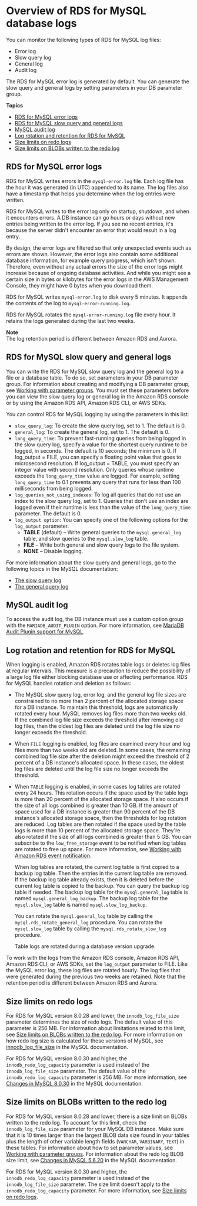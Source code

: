 # Overview of RDS for MySQL database logs<a name="USER_LogAccess.MySQL.LogFileSize"></a>

You can monitor the following types of RDS for MySQL log files:
+ Error log
+ Slow query log
+ General log
+ Audit log

The RDS for MySQL error log is generated by default\. You can generate the slow query and general logs by setting parameters in your DB parameter group\.

**Topics**
+ [RDS for MySQL error logs](#USER_LogAccess.MySQL.Errorlog)
+ [RDS for MySQL slow query and general logs](#USER_LogAccess.MySQL.Generallog)
+ [MySQL audit log](#USER_LogAccess.MySQL.Auditlog)
+ [Log rotation and retention for RDS for MySQL](#USER_LogAccess.MySQL.LogFileSize.retention)
+ [Size limits on redo logs](#USER_LogAccess.MySQL.LogFileSize.RedoLogs)
+ [Size limits on BLOBs written to the redo log](#USER_LogAccess.MySQL.LogFileSize.BLOBs)

## RDS for MySQL error logs<a name="USER_LogAccess.MySQL.Errorlog"></a>

RDS for MySQL writes errors in the `mysql-error.log` file\. Each log file has the hour it was generated \(in UTC\) appended to its name\. The log files also have a timestamp that helps you determine when the log entries were written\.

RDS for MySQL writes to the error log only on startup, shutdown, and when it encounters errors\. A DB instance can go hours or days without new entries being written to the error log\. If you see no recent entries, it's because the server didn't encounter an error that would result in a log entry\.

By design, the error logs are filtered so that only unexpected events such as errors are shown\. However, the error logs also contain some additional database information, for example query progress, which isn't shown\. Therefore, even without any actual errors the size of the error logs might increase because of ongoing database activities\. And while you might see a certain size in bytes or kilobytes for the error logs in the AWS Management Console, they might have 0 bytes when you download them\.

RDS for MySQL writes `mysql-error.log` to disk every 5 minutes\. It appends the contents of the log to `mysql-error-running.log`\.

RDS for MySQL rotates the `mysql-error-running.log` file every hour\. It retains the logs generated during the last two weeks\.

**Note**  
The log retention period is different between Amazon RDS and Aurora\.

## RDS for MySQL slow query and general logs<a name="USER_LogAccess.MySQL.Generallog"></a>

You can write the RDS for MySQL slow query log and the general log to a file or a database table\. To do so, set parameters in your DB parameter group\. For information about creating and modifying a DB parameter group, see [Working with parameter groups](USER_WorkingWithParamGroups.md)\. You must set these parameters before you can view the slow query log or general log in the Amazon RDS console or by using the Amazon RDS API, Amazon RDS CLI, or AWS SDKs\.

You can control RDS for MySQL logging by using the parameters in this list:
+ `slow_query_log`: To create the slow query log, set to 1\. The default is 0\.
+ `general_log`: To create the general log, set to 1\. The default is 0\.
+ `long_query_time`: To prevent fast\-running queries from being logged in the slow query log, specify a value for the shortest query runtime to be logged, in seconds\. The default is 10 seconds; the minimum is 0\. If log\_output = FILE, you can specify a floating point value that goes to microsecond resolution\. If log\_output = TABLE, you must specify an integer value with second resolution\. Only queries whose runtime exceeds the `long_query_time` value are logged\. For example, setting `long_query_time` to 0\.1 prevents any query that runs for less than 100 milliseconds from being logged\.
+ `log_queries_not_using_indexes`: To log all queries that do not use an index to the slow query log, set to 1\. Queries that don't use an index are logged even if their runtime is less than the value of the `long_query_time` parameter\. The default is 0\.
+ `log_output option`: You can specify one of the following options for the `log_output` parameter\. 
  + **TABLE** \(default\) – Write general queries to the `mysql.general_log` table, and slow queries to the `mysql.slow_log` table\.
  + **FILE** – Write both general and slow query logs to the file system\.
  + **NONE** – Disable logging\.

For more information about the slow query and general logs, go to the following topics in the MySQL documentation:
+ [The slow query log](https://dev.mysql.com/doc/refman/8.0/en/slow-query-log.html)
+ [The general query log](https://dev.mysql.com/doc/refman/8.0/en/query-log.html)

## MySQL audit log<a name="USER_LogAccess.MySQL.Auditlog"></a>

To access the audit log, the DB instance must use a custom option group with the `MARIADB_AUDIT_PLUGIN` option\. For more information, see [MariaDB Audit Plugin support for MySQL](Appendix.MySQL.Options.AuditPlugin.md)\.

## Log rotation and retention for RDS for MySQL<a name="USER_LogAccess.MySQL.LogFileSize.retention"></a>

When logging is enabled, Amazon RDS rotates table logs or deletes log files at regular intervals\. This measure is a precaution to reduce the possibility of a large log file either blocking database use or affecting performance\. RDS for MySQL handles rotation and deletion as follows:
+ The MySQL slow query log, error log, and the general log file sizes are constrained to no more than 2 percent of the allocated storage space for a DB instance\. To maintain this threshold, logs are automatically rotated every hour\. MySQL removes log files more than two weeks old\. If the combined log file size exceeds the threshold after removing old log files, then the oldest log files are deleted until the log file size no longer exceeds the threshold\.
+ When `FILE` logging is enabled, log files are examined every hour and log files more than two weeks old are deleted\. In some cases, the remaining combined log file size after the deletion might exceed the threshold of 2 percent of a DB instance's allocated space\. In these cases, the oldest log files are deleted until the log file size no longer exceeds the threshold\.
+ When `TABLE` logging is enabled, in some cases log tables are rotated every 24 hours\. This rotation occurs if the space used by the table logs is more than 20 percent of the allocated storage space\. It also occurs if the size of all logs combined is greater than 10 GB\. If the amount of space used for a DB instance is greater than 90 percent of the DB instance's allocated storage space, then the thresholds for log rotation are reduced\. Log tables are then rotated if the space used by the table logs is more than 10 percent of the allocated storage space\. They're also rotated if the size of all logs combined is greater than 5 GB\. You can subscribe to the `low_free_storage` event to be notified when log tables are rotated to free up space\. For more information, see [Working with Amazon RDS event notification](USER_Events.md)\.

  When log tables are rotated, the current log table is first copied to a backup log table\. Then the entries in the current log table are removed\. If the backup log table already exists, then it is deleted before the current log table is copied to the backup\. You can query the backup log table if needed\. The backup log table for the `mysql.general_log` table is named `mysql.general_log_backup`\. The backup log table for the `mysql.slow_log` table is named `mysql.slow_log_backup`\.

  You can rotate the `mysql.general_log` table by calling the `mysql.rds_rotate_general_log` procedure\. You can rotate the `mysql.slow_log` table by calling the `mysql.rds_rotate_slow_log` procedure\.

  Table logs are rotated during a database version upgrade\.

To work with the logs from the Amazon RDS console, Amazon RDS API, Amazon RDS CLI, or AWS SDKs, set the `log_output` parameter to FILE\. Like the MySQL error log, these log files are rotated hourly\. The log files that were generated during the previous two weeks are retained\. Note that the retention period is different between Amazon RDS and Aurora\.

## Size limits on redo logs<a name="USER_LogAccess.MySQL.LogFileSize.RedoLogs"></a>

For RDS for MySQL version 8\.0\.28 and lower, the `innodb_log_file_size` parameter determines the size of redo logs\. The default value of this parameter is 256 MB\. For information about limitations related to this limit, see [Size limits on BLOBs written to the redo log](#USER_LogAccess.MySQL.LogFileSize.BLOBs)\. For more information on how redo log size is calculated for these versions of MySQL, see [ innodb\_log\_file\_size](https://dev.mysql.com/doc/refman/5.7/en/innodb-parameters.html#sysvar_innodb_log_file_size) in the MySQL documentation\.

For RDS for MySQL version 8\.0\.30 and higher, the `innodb_redo_log_capacity` parameter is used instead of the `innodb_log_file_size` parameter\. The default value of the `innodb_redo_log_capacity` parameter is 256 MB\. For more information, see [ Changes in MySQL 8\.0\.30](https://dev.mysql.com/doc/relnotes/mysql/8.0/en/news-8-0-30.html) in the MySQL documentation\.

## Size limits on BLOBs written to the redo log<a name="USER_LogAccess.MySQL.LogFileSize.BLOBs"></a>

For RDS for MySQL version 8\.0\.28 and lower, there is a size limit on BLOBs written to the redo log\. To account for this limit, check the `innodb_log_file_size` parameter for your MySQL DB instance\. Make sure that it is 10 times larger than the largest BLOB data size found in your tables plus the length of other variable length fields \(`VARCHAR`, `VARBINARY`, `TEXT`\) in these tables\. For information about how to set parameter values, see [Working with parameter groups](USER_WorkingWithParamGroups.md)\. For information about the redo log BLOB size limit, see [Changes in MySQL 5\.6\.20](http://dev.mysql.com/doc/relnotes/mysql/5.6/en/news-5-6-20.html) in the MySQL documentation\.

For RDS for MySQL version 8\.0\.30 and higher, the `innodb_redo_log_capacity` parameter is used instead of the `innodb_log_file_size` parameter\. The size limit doesn't apply to the `innodb_redo_log_capacity` parameter\. For more information, see [Size limits on redo logs](#USER_LogAccess.MySQL.LogFileSize.RedoLogs)\.